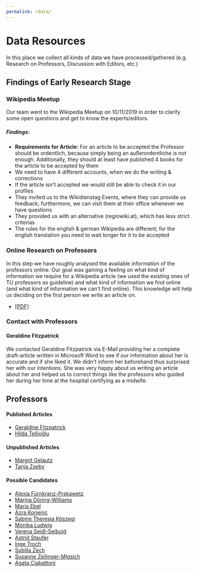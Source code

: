 ```yaml
---
permalink: /data/
---
```


# Data Resources
In this place we collect all kinds of data we have processed/gathered (e.g. Research on Professors, Discussion with Editors, etc.)

## Findings of Early Research Stage
### Wikipedia Meetup
Our team went to the Wikipedia Meetup on 10/11/2019 in order to clarify some open questions and get to know the experts/editors.

##### Findings:
- **Requirements for Article:** For an article to be accepted the Professor should be ordentlich, because simply being an außerordentliche is not enough. Additionally, they should at least have published 4 books for the article to be accepted by them
- We need to have 4 different accounts, when we do the writing & corrections
- If the article isn't accepted we would still be able to check it in our profiles
- They invited us to the Wikidienstag Events, where they can provide us feedback; furthermore, we can visit them at their office whenever we have questions
- They provided us with an alternative (regiowiki.at), which has less strict criterias
- The rules for the english & german Wikipedia are different; for the english translation you need to wait longer for it to be accepted

### Online Research on Professors
In this step we have roughly analysed the available information of the professors online. Our goal was gaining a feeling on what kind of information we require for a Wikipedia article (we used the existing ones of TU professors as guideline) and what kind of information we find online (and what kind of information we can't find online). This knowledge will help us deciding on the first person we write an article on.

- [\[PDF\]](../../assets/OnlineResearch-on-Professors.pdf)

### Contact with Professors
#### Geraldine Fitzpatrick
We contacted Geraldine Fitzpatrick via E-Mail providing her a complete draft-article written in Microsoft Word to see if our information about her is accurate and if she liked it. We didn't inform her beforehand thus surprised her with our intentions. She was very happy about us writing an article about her and helped us to correct things like the professors who guided her during her time at the hospital certifying as a midwife.

## Professors
#### Published Articles
- [Geraldine Fitzpatrick](fitzpatrick)
- [Hilda Tellioğlu](tellioglu)

#### Unpublished Articles
- [Margrit Gelautz](gelautz)
- [Tanja Zseby](zseby)

#### Possible Candidates
- [Alexia Fürnkranz-Prskawetz](https://www.tuwien.at/tu-wien/organisation/zentrale-services/genderkompetenz/frauenspuren/frauenspuren-heute/professorinnen/alexia-fuernkranz-prskawetz/)
- [Marina Döring-Williams](https://www.tuwien.at/tu-wien/organisation/zentrale-services/genderkompetenz/frauenspuren/frauenspuren-heute/professorinnen/marina-doering-williams/)
- [Maria Ebel](https://www.tuwien.at/tu-wien/organisation/zentrale-services/genderkompetenz/frauenspuren/frauenspuren-heute/professorinnen/maria-ebel/)
- [Azra Korjenic](https://www.tuwien.at/tu-wien/organisation/zentrale-services/genderkompetenz/frauenspuren/frauenspuren-heute/professorinnen/azra-korjenic/)
- [Sabine Theresia Köszegi](https://www.tuwien.at/tu-wien/organisation/zentrale-services/genderkompetenz/frauenspuren/frauenspuren-heute/professorinnen/sabine-t-koeszegi/)
- [Monika Ludwig](https://www.tuwien.at/tu-wien/organisation/zentrale-services/genderkompetenz/frauenspuren/frauenspuren-heute/professorinnen/monika-ludwig/)
- [Verena Seidl-Seibold](https://www.tuwien.at/tu-wien/organisation/zentrale-services/genderkompetenz/frauenspuren/frauenspuren-heute/professorinnen/verena-seidl-seibold/)
- [Astrid Staufer](https://www.tuwien.at/tu-wien/organisation/zentrale-services/genderkompetenz/frauenspuren/frauenspuren-heute/professorinnen/astrid-staufer/)
- [Inge Troch](https://www.tuwien.at/tu-wien/organisation/zentrale-services/genderkompetenz/frauenspuren/frauenspuren-heute/professorinnen/inge-troch/)
- [Sybilla Zech](https://www.tuwien.at/tu-wien/organisation/zentrale-services/genderkompetenz/frauenspuren/frauenspuren-heute/professorinnen/sybilla-zech/)
- [Susanne Zeilinger-Migsich](https://www.tuwien.at/tu-wien/organisation/zentrale-services/genderkompetenz/frauenspuren/frauenspuren-heute/professorinnen/susanne-zeiliner-migsich/)
- [Agata Ciabattoni](https://www.tuwien.at/tu-wien/organisation/zentrale-services/genderkompetenz/frauenspuren/frauenspuren-heute/professorinnen/agata-ciabattoni/)
